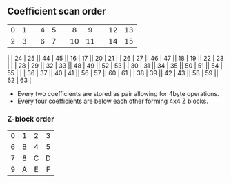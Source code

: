 ## Coefficient scan order

|    |    ||    |    ||    |    ||    |    |
|:--:|:--:|-|:--:|:--:|-|:--:|:--:|-|:--:|:--:|
|  0 |  1 ||  4 |  5 ||  8 |  9 || 12 | 13 | 
|  2 |  3 ||  6 |  7 || 10 | 11 || 14 | 15 | 
|
| 24 | 25 || 44 | 45 || 16 | 17 || 20 | 21 | 
| 26 | 27 || 46 | 47 || 18 | 19 || 22 | 23 | 
|
| 28 | 29 || 32 | 33 || 48 | 49 || 52 | 53 | 
| 30 | 31 || 34 | 35 || 50 | 51 || 54 | 55 | 
|
| 36 | 37 || 40 | 41 || 56 | 57 || 60 | 61 | 
| 38 | 39 || 42 | 43 || 58 | 59 || 62 | 63 | 

- Every two coefficients are stored as pair allowing for 4byte operations.
- Every four coefficients are below each other forming 4x4 Z blocks.

### Z-block order

| | | | |
|:-:|:-:|:-:|:-:|
| 0 | 1 | 2 | 3 |
| 6 | B | 4 | 5 |
| 7 | 8 | C | D |
| 9 | A | E | F |